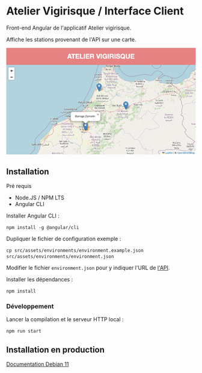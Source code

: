 # Atelier Vigirisque / Interface Client

Front-end Angular de l'applicatif Atelier vigirisque.

Affiche les stations provenant de l'API sur une carte.

![Image](_documentation/screenshot.png)

## Installation

Pré requis
- Node.JS / NPM LTS
- Angular CLI

Installer Angular CLI :
```
npm install -g @angular/cli
```

Dupliquer le fichier de configuration exemple :
```
cp src/assets/environments/environment.example.json src/assets/environments/environment.json
```

Modifier le fichier `environment.json` pour y indiquer l'URL de [l'API](https://github.com/atelier-vigirisque/backend).

Installer les dépendances :
```
npm install
```

### Développement

Lancer la compilation et le serveur HTTP local :
```
npm run start
```



## Installation en production

[Documentation Debian 11](_documentation/installation_debian11.md)
